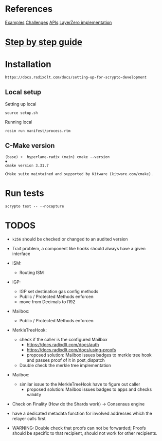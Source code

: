 # References

[Examples](https://github.com/radixdlt/scrypto-examples)
[Challenges](https://github.com/radixdlt/scrypto-challenges)
[APIs](https://docs.radixdlt.com/docs/network-apis)
[LayerZero implementation](https://github.com/radixdlt/layerzero/blob/main/tools/lz-cli/src/lz_core_api_client.rs)

# [Step by step guide](https://docs.radixdlt.com/docs/learning-step-by-step)

# Installation

```
https://docs.radixdlt.com/docs/setting-up-for-scrypto-development
```

## Local setup

Setting up local

```
source setup.sh
```

Running local

```
resim run manifest/process.rtm
```

## C-Make version

```
(base) ➜  hyperlane-radix (main) cmake --version                                  ✱
cmake version 3.31.7

CMake suite maintained and supported by Kitware (kitware.com/cmake).
```

# Run tests

```
scrypto test -- --nocapture
```

# TODOS

- `k256` should be checked or changed to an audited version
- Trait problem, a component like hooks should always have a given interface
- ISM:
  - Routing ISM
- IGP:
  - IGP set destination gas config methods
  - Public / Protected Methods enforcen
  - move from Decimals to I192
- Mailbox:
  - Public / Protected Methods enforcen
- MerkleTreeHook:
  - check if the caller is the configured Mailbox
    - https://docs.radixdlt.com/docs/auth
    - https://docs.radixdlt.com/docs/using-proofs
    - proposed solution: Mailbox issues badges to merkle tree hook and passes proof of it in post_dispatch
  - Double check the merkle tree implementation
- Mailbox:
  - similar issue to the MerkleTreeHook have to figure out caller
    - proposed solution: Mailbox issues badges to apps and checks validity

- Check on Finality (How do the Shards work) -> Consensus engine
- have a dedicated metadata function for involved addresses which the relayer calls first
- WARNING: Double check that proofs can not be forwarded; Proofs should be specific to that recipient, should not work for other recipients.

